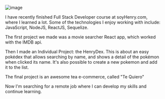 ![image](https://user-images.githubusercontent.com/74567971/114473555-d984f300-9bca-11eb-8bb9-d254e17cea9d.png)

I have recently finished Full Stack Developer course at soyHenry.com, where I learned a lot. 
Some of the technologies I enjoy working with include: JavaScript, NodeJS, ReactJS, Sequelize.

The first project we made was a movie searcher React app, which worked with the IMDB api.

Then I made an Individual Project: the HenryDex. This is about an easy pokédex that allows searching by name, and shows a detail of the pokémon when clicked its name. It's also possible to create a new pokemon and add it to the list.

The final project is an awesome tea e-commerce, called "Te Quiero"

Now I'm searching for a remote job where I can develop my skills and continue learning. 

<!--
**Leomonay/Leomonay** is a ✨ _special_ ✨ repository because its `README.md` (this file) appears on your GitHub profile.

Here are some ideas to get you started:

- 🔭 I’m currently working on ...
- 🌱 I’m currently learning ...
- 👯 I’m looking to collaborate on ...
- 🤔 I’m looking for help with ...
- 💬 Ask me about ...
- 📫 How to reach me: ...
- 😄 Pronouns: ...
- ⚡ Fun fact: ...
-->
